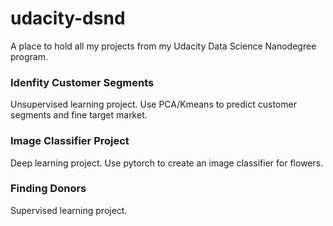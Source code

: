 # udacity-dsnd

A place to hold all my projects from my Udacity Data Science Nanodegree program.

### Idenfity Customer Segments

  Unsupervised learning project.  Use PCA/Kmeans to predict customer segments and fine target market.

### Image Classifier Project

  Deep learning project.  Use pytorch to create an image classifier for flowers.
  
### Finding Donors

  Supervised learning project.
